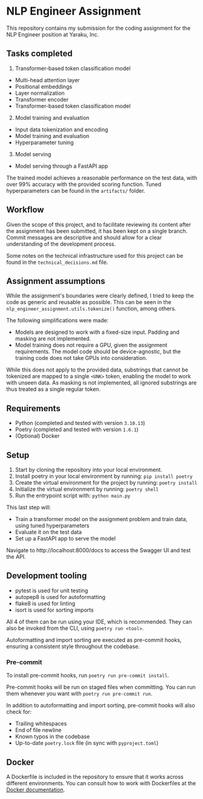 # NLP Engineer Assignment

This repository contains my submission for the coding assignment for the NLP Engineer position at Yaraku, Inc.

## Tasks completed

1) Transformer-based token classification model

- Multi-head attention layer
- Positional embeddings
- Layer normalization
- Transformer encoder
- Transformer-based token classification model

2) Model training and evaluation

- Input data tokenization and encoding
- Model training and evaluation
- Hyperparameter tuning

3) Model serving

- Model serving through a FastAPI app

The trained model achieves a reasonable performance on the test data, with over 99% accuracy with the provided scoring function. Tuned hyperparameters can be found in the `artifacts/` folder.

## Workflow

Given the scope of this project, and to facilitate reviewing its content after the assignment has been submitted, it has been kept on a single branch. Commit messages are descriptive and should allow for a clear understanding of the development process.

Some notes on the technical infrastructure used for this project can be found in the `technical_decisions.md` file.

## Assignment assumptions

While the assignment's boundaries were clearly defined, I tried to keep the code as generic and reusable as possible. This can be seen in the `nlp_engineer_assignment.utils.tokenize()` function, among others.

The following simplifications were made:

- Models are designed to work with a fixed-size input. Padding and masking are not implemented.
- Model training does not require a GPU, given the assignment requirements. The model code should be device-agnostic, but the training code does not take GPUs into consideration.

While this does not apply to the provided data, substrings that cannot be tokenized are mapped to a single `<UNK>` token, enabling the model to work with unseen data. As masking is not implemented, all ignored substrings are thus treated as a single regular token.

## Requirements

- Python (completed and tested with version `3.10.13`)
- Poetry (completed and tested with version `1.6.1`)
- (Optional) Docker

## Setup

1. Start by cloning the repository into your local environment.
2. Install poetry in your local environment by running: `pip install poetry`
3. Create the virtual environment for the project by running: `poetry install`
4. Initialize the virtual environment by running: `poetry shell`
5. Run the entrypoint script with: `python main.py`

This last step will:

- Train a transformer model on the assignment problem and train data, using tuned hyperparameters
- Evaluate it on the test data
- Set up a FastAPI app to serve the model

Navigate to http://localhost:8000/docs to access the Swagger UI and test the API.

## Development tooling

- pytest is used for unit testing
- autopep8 is used for autoformatting
- flake8 is used for linting
- isort is used for sorting imports

All 4 of them can be run using your IDE, which is recommended. They can also be invoked from the CLI, using `poetry run <tool>`.

Autoformatting and import sorting are executed as pre-commit hooks, ensuring a consistent style throughout the codebase.

### Pre-commit

To install pre-commit hooks, run `poetry run pre-commit install`.

Pre-commit hooks will be run on staged files when committing. You can run them whenever you want with `poetry run pre-commit run`.

In addition to autoformatting and import sorting, pre-commit hooks will also check for:
- Trailing whitespaces
- End of file newline
- Known typos in the codebase
- Up-to-date `poetry.lock` file (in sync with `pyproject.toml`)

## Docker

A Dockerfile is included in the repository to ensure that it works across different environments. You can consult how to work with Dockerfiles at the [Docker documentation](https://docs.docker.com).

